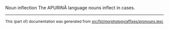 Noun inflection
The APURINÃ language nouns inflect in cases.

* * *

<small>This (part of) documentation was generated from [src/fst/morphology/affixes/pronouns.lexc](https://github.com/giellalt/lang-apu/blob/main/src/fst/morphology/affixes/pronouns.lexc)</small>
